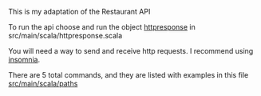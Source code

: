 This is my adaptation of the Restaurant API

To run the api choose and run the object [httpresponse](https://github.com/Nakadie/restaurant-api/blob/34cf27701d6aa9fb45ccab6d53f7b7187945db54/src/main/scala/httpresponse.scala) in src/main/scala/httpresponse.scala

You will need a way to send and receive http requests. I recommend using [insomnia](https://insomnia.rest/download).

There are 5 total commands, and they are listed with examples in this file [src/main/scala/paths](https://github.com/Nakadie/restaurant-api/blob/34cf27701d6aa9fb45ccab6d53f7b7187945db54/src/main/scala/paths)
